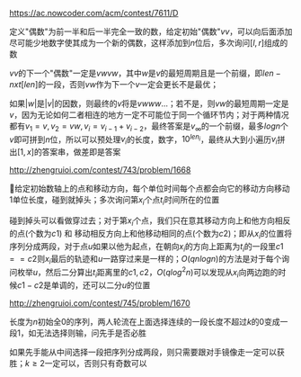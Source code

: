https://ac.nowcoder.com/acm/contest/7611/D

定义"偶数"为前一半和后一半完全一致的数，给定初始"偶数"$vv$，可以向后面添加尽可能少地数字使其成为一个新的偶数，这样添加到$n$位后，多次询问$[l,r]$组成的数

$vv$的下一个"偶数"一定是$vwvw$，其中$w$是$v$的最短周期且是一个前缀，即$len-nxt[len]$的一段，否则$vw$作为下一个$v$一定会更长不是最优；

如果$|w|$是$|v|$的因数，则最终的$v$将是$vwww...$；若不是，则$vw$的最短周期一定是$v$，因为无论如何二者相连的地方一定不可能位于同一个循环节内；对于两种情况都有$v_1=v,v_2=vw,v_i=v_{i-1}+v_{i-2}$，最终答案是$v_{\infty}$的一个前缀，最多$logn$个$v$即可拼到$n$位，所以可以预处理$v_i$的长度，数字，$10^{len_i}$，最终从大到小遍历$v_i$拼出$[1,x]$的答案串，做差即是答案



http://zhengruioi.com/contest/743/problem/1668

给定初始数轴上的点和移动方向，每个单位时间每个点都会向它的移动方向移动1单位长度，碰到就掉头；多次询问第$x_i$个点$t_i$时间所在的位置

碰到掉头可以看做穿过去；对于第$x_i$个点，我们只在意其移动方向上和他方向相反的点(个数为$c1$) 和 移动相反方向上和他移动相同的点(个数为$c2$)；即从$x_i$的位置将序列分成两段，对于点$u$如果以他为起点，在朝向$x_i$的方向上距离为$t_i$的一段里$c1==c2$则$x_i$最后的轨迹和$u$一路穿过来是一样的；$O(qnlogn)$的方法是对于每个询问枚举$u$，然后二分算出$t_i$距离里的$c1,c2$，$O(qlog^2n)$可以发现从$x_i$向两边跑的时候$c1-c2$是单调的，还可以二分$u$的位置



http://zhengruioi.com/contest/745/problem/1670

长度为$n$初始全0的序列，两人轮流在上面选择连续的一段长度不超过$k$的$0$变成一段$1$，如无法选择则输，问先手是否必胜

如果先手能从中间选择一段把序列分成两段，则只需要跟对手镜像走一定可以获胜；$k\geq 2$一定可以，否则只有奇数可以



